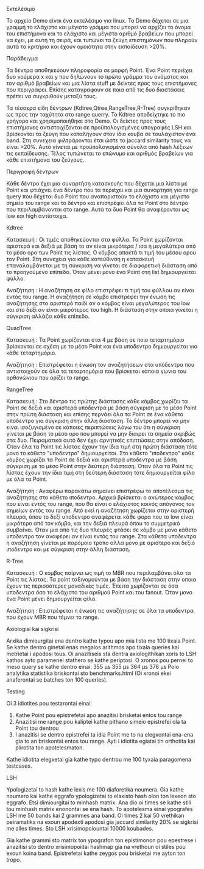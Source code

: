 Εκτελέσιμο

Το αρχείο Demo είναι ένα εκτελέσιμο για linux. Το Demo δέχεται σε μια γραμμή το ελάχιστο και μέγιστο γράμμα που μπορεί να αρχίζει
το όνομα του επιστήμονα και το ελάχιστο και μέγιστο αριθμό βραβείων που μπορεί να έχει, με αυτή τη σειρά, και τυπώνει τα
ζεύγη επιστημόνων που πληρούν αυτά τα κριτήρια και έχουν ομοιότητα στην εκπαίδευση >20%.

Παράδειγμα

Τα δέντρα αποθηκεύουν πληροφορία σε μορφή Point. Ένα Point περιέχει δυο νούμερα x και y που δηλώνουν το πρώτο γράμμα του ονόματος
και τον αριθμό βραβείων και μια λίστα stuff με δείκτες προς τους επιστήμονες που περιγραφει.
Επίσης καταγραφουν σε ποια από τις δυο διαστάσεις πρέπει να συγκριθούν μεταξύ τους.

Τα τέσσερα είδη δέντρων (Kdtree,Qtree,RangeTree,R-Tree) συγκριθηκαν ως προς την ταχύτητα στο range querry.
Το Kdtree αποδείχτηκε το πιο γρήγορο και χρησιμοποιήθηκε στο Demo.
Οι δείκτες προς τους επιστήμονες αντιστοιχίζονται σε προϋπολογισμένες υπογραφές LSH και βρίσκονται τα ζεύγη που
καταλήγουν στον ίδιο κουβα σε τουλάχιστον ένα band. Στη συνεχεια φιλτράρονται έτσι ώστε το jaccard similarity τους
να είναι >20%. Αυτό γίνεται με προϋπολογισμένα σύνολα από hash λέξεων τις εκπαίδευσης.
Τέλος τυπώνεται το επώνυμο και αριθμός βραβείων για κάθε επιστήμονα του ζεύγους.

Περιγραφή δέντρων

Κάθε δέντρο έχει μια συναρτήση κατασκευής που δέχεται μια λίστα με Point και φτιάχνει ένα δέντρο που τα περιέχει
και μια συνάρτηση για range query που δέχεται δυο Point που αναπαριστούν το ελάχιστο και μέγιστο σημείο του range
και το δέντρο και επιστρέφει όλα τα Point στο δέντρο που περιλαμβάνονται στο range. Αυτά τα δυο Point θα αναφέρονται ως
low και high αντίστοιχα.

Kdtree

Κατασκευή : Οι τιμές αποθηκεύονται στα φύλλα. Τα Point χωρίζονται αριστερά και δεξιά με βάση το αν είναι 
μικρότερα / ισα η μεγαλύτερα από το μέσο ορο των Point τις λίστας. Ο κόμβος αποκτά τι τιμή του μέσου ορου τον Point.
Στη συνεχεια για κάθε κατεύθινση η κατασκευή επαναλαμβάνεται με τη σύγκριση να γίνεται σε διαφορετική διάσταση από το προηγούμενο επίπεδο.
Όταν μένει μονο ένα Point στη list δημιουργείται φύλλο.

Αναζήτηση : Η αναζήτηση σε φίλο επιστρέφει τι τιμή του φύλλου αν είναι εντός του range. Η αναζήτηση σε κόμβο επιστρέφει την ένωση
τις αναζήτησης στο αριστερό παιδί αν ο κόμβος είναι μεγαλύτερος του low και στο δεξί αν είναι μικρότερος του high.
Η διάσταση στην οποια γίνεται η σύγκριση αλλάζει κάθε επίπεδο.

QuadTree

Κατασκευή : Τα Point χωρίζονται στα 4 με βάση σε ποιο τεταρτημόριο βρίσκονται σε σχέση με το μέσο Point και ένα υποδεντρο 
δημιουργείται για κάθε τεταρτημόριο.

Αναζήτηση : Επιστρέφεται η ένωση τον αναζητήσεων στα υπόδεντρα που αντιστοιχούν σε όλα τα τεταρτημόρια που βρίσκεται
κάποια γωνια του ορθογώνιου που ορίζει το range.

RangeTree 

Κατασκευή : Στο δέντρο τις πρώτης διάστασης κάθε κόμβος χωρίζει τα Point σε δεξιά και αριστερά υπόδεντρα με βάση σύγκριση με το
μέσο Point στην πρώτη διάσταση και επίσης περνάει όλα τα Point σε ένα κάθετο υποδεντρο για σύγκριση στην άλλη διάσταση. Το δέντρο 
μπορεί να μην είναι ισοζυγισμένο σε κάποιες περιπτώσεις λόγω του ότι η σύγκριση γίνεται με βάση το μέσο ορο που μπορεί να μην 
διαιρει τα σημεία ακριβώς στα δυο. Πειραματικά αυτό δεν έχει αρνητικές επιπτώσεις στην απόδοση.
Όταν όλα τα Point τις λίστας έχουν την ίδια τιμή στη πρώτη διάσταση τότε μονο το κάθετο "υποδεντρο" δημιουργείται.
Στο κάθετο "ιποδεντρο" κάθε κόμβος χωρίζει τα Point σε δεξιά και αριστερά υποδεντρα με βάση σύγκριση με το
μέσο Point στην δεύτερη διάσταση.
Όταν όλα τα Point τις λίστας έχουν την ίδια τιμή στη δεύτερη διάσταση τότε δημιουργείται φίλο με όλα τα Point.

Αναζήτηση : Αναφέρω παρακάτω σημαίνει επιστρέφω το αποτέλεσμα τις αναζήτησης στο κάθετο ιποδεντρο.
Αρχικά βρίσκεται ο ανώτερος κόμβος που είναι εντός του range, που θα είναι ο ελάχιστος κοινός απόγονος
τον σημείων εντός του range. Από εκεί η αναζήτηση χωρίζεται στην αριστερή πλευρά, όπου το δεξί υποδεντρο αναφέρεται κάθε φορα
που το low είναι μικρότερο από τον κόμβο, και την δεξιά πλευρά όπου το συμμετρικό συμβαίνει.
Όταν μια από τις δυο πλευρές φτάσει σε κόμβο με μονο κάθετο υποδεντρο τον αναφέρει αν είναι εντός του range.
Στα κάθετα υποδεντρα η αναζήτηση γίνεται με παρόμοιο τρόπο αλλα μονο με αριστερό και δεξιό ιποδεντρο και με σύγκριση στην άλλη διάσταση.

R-Tree

Κατασκευή : Ο κόμβος παίρνει ως τιμή το MBR που περιλαμβάνει όλα τα Point τις λίστας.
Τα point ταξινομούνται με βάση την διάσταση στην οποια έχουν τις περισσότερες μοναδικές τιμές.
Έπειτα χωρίζονται σε όσα υποδεντρα όσο το ελάχιστο του αριθμού Point και του fanout. Όταν μονο ένα Point μένει
δημιουργείται φίλο.

Αναζήτηση : Επιστρέφεται η ένωση τις αναζήτησης σε όλα τα υποδεντρα που έχουν MBR που τέμνει το range.

Axiologisi kai sigkrisi

Arxika dimiourgitai ena dentro kathe typou apo mia lista me 100 tixaia Point. Se kathe dentro ginetai enas megalos arithmos apo tixaia queries
kai metrietai i apodosi tous. Oi anazitiseis sta dentra axiologithikan xoris to LSH kathos ayto paramenei stathero se kathe periptosi.
O xronos pou pernei to meso query se kathe dentro einai:
355 μs 355 μs 364 μs 376 μs
Poio analytika statistika briskontai sto benchmarks.html (Oi xronoi ekei anaferontai se batches ton 100 queries).

Testing

Oi 3 idiotites pou testarontai einai:
1. Kathe Point pou epistrefetai apo anazitisi brisketai entos tou range
2. Anazitisi me range pou kaliptei kathe pithano simeio epistrefei ola ta
Point tou dentrou
3. I anazitisi se dentro epistrefei ta idia Point me to na elegxontai ena-ena gia to
an briskontai entos tou range. Ayti i idiotita egiatai tin orthotita kai plirotita
ton apotelesmaton.

Kathe idiotita elegxetai gia kathe typo dentrou me 100 tyxaia paragomena testcases.

LSH

Ypologizetai to hash kathe lexis me 100 diaforetika noumera.
Gia kathe noumero kai kathe eggrafo ypologizetai to elaxisto hash
olon ton lexeon sto eggrafo. Etsi dimiourgitai to minhash matrix.
Ana dio oi times se kathe stili tou minhash matrix enonontai 
se ena hash. To apotelesma einai ypografes LSH me 50 bands kai 2 grammes
ana band. Oi times 2 kai 50 vrethikan peiramatika na exoun apodexti
apodosi gia jaccard similarity 20% se sigkrisi me alles times.
Sto LSH xrisimopoiountai 10000 koubades.

Gia kathe grammi sto matrix ton ypografon ton epistimonon pou epestrese
i anazitisi sto dentro xrisimopoiitai hashmap gia na vrethoun oi stiles pou
exoun koina band. Epistrefetai kathe zeygos pou brisketai me ayton ton tropo.

